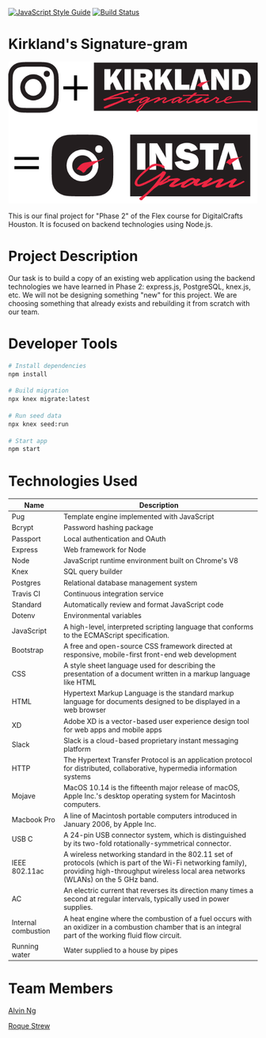 [![JavaScript Style Guide](https://img.shields.io/badge/code_style-standard-brightgreen.svg)](https://standardjs.com)
[![Build Status](https://travis-ci.org/ngalvin93/kirkland-signature-gram.svg?branch=master)](https://travis-ci.org/ngalvin93/kirkland-signature-gram)
# Kirkland's Signature-gram

![KS Logo](https://github.com/ngalvin93/kirkland-signature-gram/blob/master/kslogo.png?raw=true)

This is our final project for "Phase 2" of the Flex course for DigitalCrafts Houston. It is focused on backend technologies using Node.js.


# Project Description

Our task is to build a copy of an existing web application using the backend technologies we have learned in Phase 2: express.js, PostgreSQL, knex.js, etc. We will not be designing something "new" for this project. We are choosing something that already exists and rebuilding it from scratch with our team.

# Developer Tools

```sh
# Install dependencies
npm install

# Build migration
npx knex migrate:latest

# Run seed data
npx knex seed:run

# Start app
npm start
```


# Technologies Used

| Name                | Description                                                                                                                                                                                     |
|---------------------|-------------------------------------------------------------------------------------------------------------------------------------------------------------------------------------------------|
| Pug                 | Template engine implemented with JavaScript                                                                                                                                                     |
| Bcrypt              | Password hashing package                                                                                                                                                                        |
| Passport            | Local authentication and OAuth                                                                                                                                                                  |
| Express             | Web framework for Node                                                                                                                                                                          |
| Node                | JavaScript runtime environment built on Chrome's V8                                                                                                                                             |
| Knex                | SQL query builder                                                                                                                                                                               |
| Postgres            | Relational database management system                                                                                                                                                           |
| Travis CI           | Continuous integration service                                                                                                                                                                  |
| Standard            | Automatically review and format JavaScript code                                                                                                                                                 |
| Dotenv              | Environmental variables                                                                                                                                                                         |
| JavaScript          | A high-level, interpreted scripting language that conforms to the ECMAScript specification.                                                                                                     |
| Bootstrap           | A free and open-source CSS framework directed at responsive, mobile-first front-end web development                                                                                             |
| CSS                 | A style sheet language used for describing the presentation of a document written in a markup language like HTML                                                                                |
| HTML                | Hypertext Markup Language is the standard markup language for documents designed to be displayed in a web browser                                                                               |
| XD                  | Adobe XD is a vector-based user experience design tool for web apps and mobile apps                                                                                                             |
| Slack               | Slack is a cloud-based proprietary instant messaging platform                                                                                                                                   |
| HTTP                | The Hypertext Transfer Protocol is an application protocol for distributed, collaborative, hypermedia information systems                                                                       |
| Mojave              | MacOS 10.14 is the fifteenth major release of macOS, Apple Inc.'s desktop operating system for Macintosh computers.                                                                             |
| Macbook Pro         | A line of Macintosh portable computers introduced in January 2006, by Apple Inc.                                                                                                                |
| USB C               | A 24-pin USB connector system, which is distinguished by its two-fold rotationally-symmetrical connector.                                                                                       |
| IEEE 802.11ac       | A wireless networking standard in the 802.11 set of protocols (which is part of the Wi-Fi networking family), providing high-throughput wireless local area networks (WLANs) on the 5 GHz band. |
| AC                  | An electric current that reverses its direction many times a second at regular intervals, typically used in power supplies.                                                                     |
| Internal combustion | A heat engine where the combustion of a fuel occurs with an oxidizer in a combustion chamber that is an integral part of the working fluid flow circuit.                                        |
| Running water       | Water supplied to a house by pipes                                                                                                                                                              |

# Team Members

[Alvin Ng](https://github.com/ngalvin93)

[Roque Strew](https://github.com/roquestrew)

